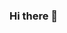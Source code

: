 ### Hi there 👋

<!--
- 🌱 I’m currently learning golang and the method to build the database
- 👯 I’m looking to collaborate on my teamate in master's degree 
- 📫 How to reach me: jacob123.2233@gmail.com
- 😄 Pronouns: 阿斌
-->
